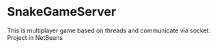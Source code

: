 # SnakeGameServer
This is multiplayer game based on threads and communicate via socket. 
Project in NetBeans

